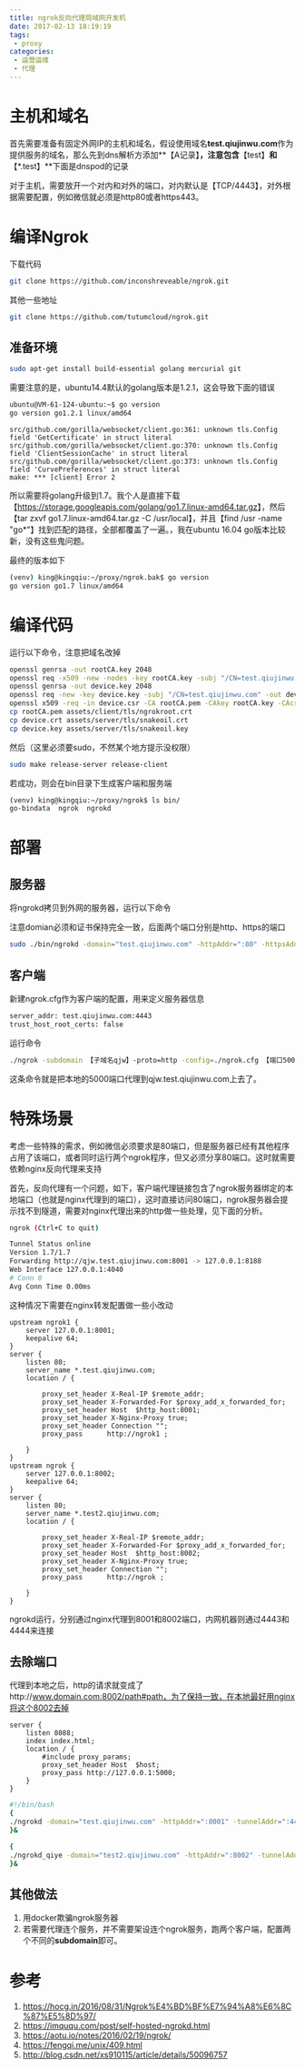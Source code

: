 ```yaml
---
title: ngrok反向代理局域网开发机
date: 2017-02-13 18:19:19
tags:
 - proxy
categories:
 - 运营运维
 - 代理
---
```


# 主机和域名
首先需要准备有固定外网IP的主机和域名，假设使用域名**test.qiujinwu.com**作为提供服务的域名，那么先到dns解析方添加**【A记录】**，注意包含**【test】**和**【*.test】**下面是dnspod的记录

对于主机，需要放开一个对内和对外的端口，对内默认是【TCP/4443】，对外根据需要配置，例如微信就必须是http80或者https443。

# 编译Ngrok
下载代码

``` bash
git clone https://github.com/inconshreveable/ngrok.git
```

其他一些地址

``` bash
git clone https://github.com/tutumcloud/ngrok.git
```

## 准备环境

``` bash
sudo apt-get install build-essential golang mercurial git
```

需要注意的是，ubuntu14.4默认的golang版本是1.2.1，这会导致下面的错误

``` bash
ubuntu@VM-61-124-ubuntu:~$ go version
go version go1.2.1 linux/amd64
```

```
src/github.com/gorilla/websocket/client.go:361: unknown tls.Config field 'GetCertificate' in struct literal
src/github.com/gorilla/websocket/client.go:370: unknown tls.Config field 'ClientSessionCache' in struct literal
src/github.com/gorilla/websocket/client.go:373: unknown tls.Config field 'CurvePreferences' in struct literal
make: *** [client] Error 2
```

所以需要将golang升级到1.7。我个人是直接下载【<https://storage.googleapis.com/golang/go1.7.linux-amd64.tar.gz>】，然后
【tar zxvf go1.7.linux-amd64.tar.gz -C /usr/local】，并且【find /usr -name "go*"】找到匹配的路径，全部都覆盖了一遍。，我在ubuntu 16.04 go版本比较新，没有这些鬼问题。

最终的版本如下

``` bash
(venv) king@kingqiu:~/proxy/ngrok.bak$ go version
go version go1.7 linux/amd64
```

# 编译代码
运行以下命令，注意把域名改掉

``` bash
openssl genrsa -out rootCA.key 2048
openssl req -x509 -new -nodes -key rootCA.key -subj "/CN=test.qiujinwu.com" -days 5000 -out rootCA.pem
openssl genrsa -out device.key 2048
openssl req -new -key device.key -subj "/CN=test.qiujinwu.com" -out device.csr
openssl x509 -req -in device.csr -CA rootCA.pem -CAkey rootCA.key -CAcreateserial -out device.crt -days 5000
cp rootCA.pem assets/client/tls/ngrokroot.crt
cp device.crt assets/server/tls/snakeoil.crt
cp device.key assets/server/tls/snakeoil.key
```

然后（这里必须要sudo，不然某个地方提示没权限）

``` bash
sudo make release-server release-client
```

若成功，则会在bin目录下生成客户端和服务端

``` bash
(venv) king@kingqiu:~/proxy/ngrok$ ls bin/
go-bindata  ngrok  ngrokd
```

# 部署
## 服务器
将ngrokd拷贝到外网的服务器，运行以下命令

注意domian必须和证书保持完全一致，后面两个端口分别是http、https的端口

``` bash
sudo ./bin/ngrokd -domain="test.qiujinwu.com" -httpAddr=":80" -httpsAddr=":9082" -tunnelAddr=":4443"
```

## 客户端
新建ngrok.cfg作为客户端的配置，用来定义服务器信息

``` bash
server_addr: test.qiujinwu.com:4443
trust_host_root_certs: false
```

运行命令

``` bash
./ngrok -subdomain 【子域名qjw】-proto=http -config=./ngrok.cfg 【端口5000】
```

这条命令就是把本地的5000端口代理到qjw.test.qiujinwu.com上去了。

# 特殊场景

考虑一些特殊的需求，例如微信必须要求是80端口，但是服务器已经有其他程序占用了该端口，或者同时运行两个ngrok程序，但又必须分享80端口。这时就需要依赖nginx反向代理来支持

首先，反向代理有一个问题，如下，客户端代理链接包含了ngrok服务器绑定的本地端口（也就是nginx代理到的端口），这时直接访问80端口，ngrok服务器会提示找不到隧道，需要对nginx代理出来的http做一些处理，见下面的分析。

``` bash
ngrok (Ctrl+C to quit)

Tunnel Status online 
Version 1.7/1.7 
Forwarding http://qjw.test.qiujinwu.com:8001 -> 127.0.0.1:8188 
Web Interface 127.0.0.1:4040 
# Conn 0
Avg Conn Time 0.00ms
```

这种情况下需要在nginx转发配置做一些小改动

``` nginx
upstream ngrok1 {
    server 127.0.0.1:8001;
    keepalive 64;
}
server {
	listen 80;
	server_name *.test.qiujinwu.com;
	location / {

		proxy_set_header X-Real-IP $remote_addr;
		proxy_set_header X-Forwarded-For $proxy_add_x_forwarded_for;
		proxy_set_header Host  $http_host:8001;
		proxy_set_header X-Nginx-Proxy true;
		proxy_set_header Connection "";
		proxy_pass      http://ngrok1 ;

	}
}
upstream ngrok {
    server 127.0.0.1:8002;
    keepalive 64;
}
server {
	listen 80;
	server_name *.test2.qiujinwu.com;
	location / {

		proxy_set_header X-Real-IP $remote_addr;
		proxy_set_header X-Forwarded-For $proxy_add_x_forwarded_for;
		proxy_set_header Host  $http_host:8002;
		proxy_set_header X-Nginx-Proxy true;
		proxy_set_header Connection "";
		proxy_pass      http://ngrok ;

	}
}

```

ngrokd运行，分别通过nginx代理到8001和8002端口，内网机器则通过4443和4444来连接

## 去除端口
代理到本地之后，http的请求就变成了http://www.domain.com:8002/path#path，为了保持一致，在本地最好用nginx将这个8002去掉
``` nginx
server {
    listen 8088;
    index index.html;
    location / {
        #include proxy_params;
        proxy_set_header Host  $host;
        proxy_pass http://127.0.0.1:5000;
    }
}
```

``` bash
#!/bin/bash
{
./ngrokd -domain="test.qiujinwu.com" -httpAddr=":8001" -tunnelAddr=":4443" -httpsAddr=":9082"
}&

{
./ngrokd_qiye -domain="test2.qiujinwu.com" -httpAddr=":8002" -tunnelAddr=":4444" -httpsAddr=":9083"
}&
```

## 其他做法
1. 用docker欺骗ngrok服务器
2. 若需要代理连个服务，并不需要架设连个ngrok服务，跑两个客户端，配置两个不同的**subdomain**即可。

# 参考
1. <https://hocg.in/2016/08/31/Ngrok%E4%BD%BF%E7%94%A8%E6%8C%87%E5%8D%97/>
2. <https://imququ.com/post/self-hosted-ngrokd.html>
3. <https://aotu.io/notes/2016/02/19/ngrok/>
4. <https://fengqi.me/unix/409.html>
5. <http://blog.csdn.net/xs910115/article/details/50096757>
